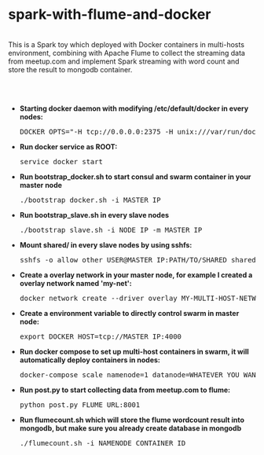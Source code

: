 # spark-with-flume-and-docker
<br/>
This is a Spark toy which deployed with Docker containers in multi-hosts environment, combining with Apache Flume to collect the streaming data from meetup.com and implement Spark streaming with word count and store the result to mongodb container.

<br/><br/>

* __Starting docker daemon with modifying /etc/default/docker in every nodes:__

    <pre>DOCKER_OPTS="-H tcp://0.0.0.0:2375 -H unix:///var/run/docker.sock --cluster-store consul://MASTER_IP:8500 --cluster-advertise eth1:2376"</pre>
    
* __Run docker service as ROOT:__

    <pre>service docker start</pre>

* __Run bootstrap_docker.sh to start consul and swarm container in your master node__

    <pre>./bootstrap_docker.sh -i MASTER_IP</pre>

* __Run bootstrap_slave.sh in every slave nodes__

    <pre>./bootstrap_slave.sh -i NODE_IP -m MASTER_IP</pre>

* __Mount shared/ in every slave nodes by using sshfs:__

    <pre>sshfs -o allow_other USER@MASTER_IP:PATH/TO/SHARED shared</pre>

* __Create a overlay network in your master node, for example I created a overlay network named 'my-net':__

    <pre>docker network create --driver overlay MY-MULTI-HOST-NETWORK</pre>

* __Create a environment variable to directly control swarm in master node:__

    <pre>export DOCKER_HOST=tcp://MASTER_IP:4000</pre>

* __Run docker compose to set up multi-host containers in swarm, it will automatically deploy containers in nodes:__

    <pre>docker-compose scale namenode=1 datanode=WHATEVER_YOU_WANT mongodb=1 flume=1</pre>

* __Run post.py to start collecting data from meetup.com to flume:__

    <pre>python post.py FLUME_URL:8001 </pre>

* __Run flumecount.sh which will store the flume wordcount result into mongodb, but make sure you already create database in mongodb__

    <pre>./flumecount.sh -i NAMENODE_CONTAINER_ID</pre>
